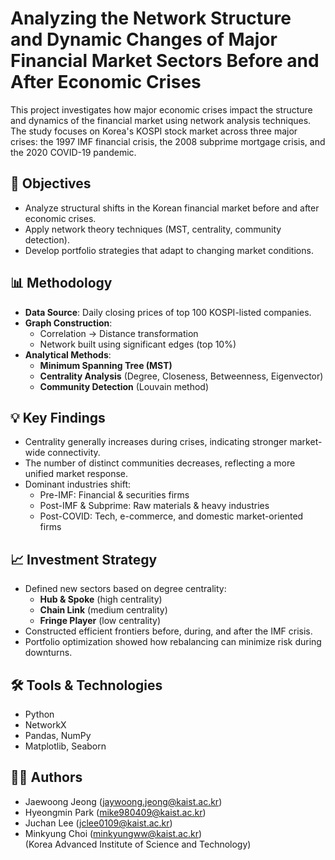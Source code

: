 # Analyzing the Network Structure and Dynamic Changes of Major Financial Market Sectors Before and After Economic Crises

This project investigates how major economic crises impact the structure and dynamics of the financial market using network analysis techniques. The study focuses on Korea's KOSPI stock market across three major crises: the 1997 IMF financial crisis, the 2008 subprime mortgage crisis, and the 2020 COVID-19 pandemic.

## 📌 Objectives

- Analyze structural shifts in the Korean financial market before and after economic crises.
- Apply network theory techniques (MST, centrality, community detection).
- Develop portfolio strategies that adapt to changing market conditions.

## 📊 Methodology

- **Data Source**: Daily closing prices of top 100 KOSPI-listed companies.
- **Graph Construction**:
  - Correlation → Distance transformation
  - Network built using significant edges (top 10%)
- **Analytical Methods**:
  - **Minimum Spanning Tree (MST)**
  - **Centrality Analysis** (Degree, Closeness, Betweenness, Eigenvector)
  - **Community Detection** (Louvain method)

## 💡 Key Findings

- Centrality generally increases during crises, indicating stronger market-wide connectivity.
- The number of distinct communities decreases, reflecting a more unified market response.
- Dominant industries shift:
  - Pre-IMF: Financial & securities firms
  - Post-IMF & Subprime: Raw materials & heavy industries
  - Post-COVID: Tech, e-commerce, and domestic market-oriented firms

## 📈 Investment Strategy

- Defined new sectors based on degree centrality:
  - **Hub & Spoke** (high centrality)
  - **Chain Link** (medium centrality)
  - **Fringe Player** (low centrality)
- Constructed efficient frontiers before, during, and after the IMF crisis.
- Portfolio optimization showed how rebalancing can minimize risk during downturns.

## 🛠 Tools & Technologies

- Python
- NetworkX
- Pandas, NumPy
- Matplotlib, Seaborn


## 🧑‍💻 Authors

- Jaewoong Jeong (jaywoong.jeong@kaist.ac.kr)  
- Hyeongmin Park (mike980409@kaist.ac.kr)  
- Juchan Lee (jclee0109@kaist.ac.kr)  
- Minkyung Choi (minkyungww@kaist.ac.kr)  
(Korea Advanced Institute of Science and Technology)
